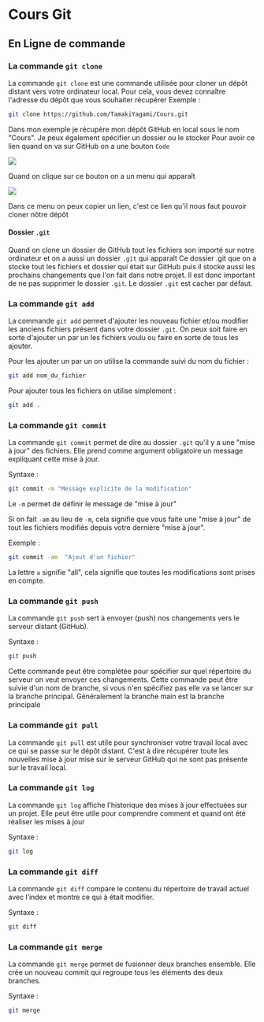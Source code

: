 # Cours Git

## En Ligne de commande 

### La commande `git clone`
La commande `git clone` est une commande utilisée pour cloner un dépôt distant vers votre ordinateur local. Pour cela, vous devez connaître l'adresse du dépôt que vous souhaiter récupérer 
Exemple :
```bash
git clone https://github.com/TamakiYagami/Cours.git
```
Dans mon exemple je récupère mon dépôt GitHub en local sous le nom "Cours". Je peux également spécifier un dossier ou le stocker 
Pour avoir ce lien quand on va sur GitHub on a une bouton `Code` 

<img src="https://cdn.discordapp.com/attachments/550289332812906504/1204421962294628402/image1.png?ex=65d4ac5c&is=65c2375c&hm=01928b2ac5831749a1670a34696ed87a696f152a04666ab6fdba40331c299b72&">

Quand on clique sur ce bouton on a un menu qui apparaît 

<img src="https://cdn.discordapp.com/attachments/550289332812906504/1204422535358324756/image2.png?ex=65d4ace5&is=65c237e5&hm=a69a36dcc832f3cb927d0678d6a496d358b3980fefcf4b2c92a7d4d8076ca627&">

Dans ce menu on peux copier un lien, c'est ce lien qu'il nous faut pouvoir cloner nôtre dépôt 

#### Dossier `.git` 
Quand on clone un dossier de GitHub tout les fichiers son importé sur notre ordinateur et on a aussi un dossier `.git` qui apparaît
Ce dossier .git que on a stocke tout les fichiers et dossier qui 
était sur GitHub puis il stocke aussi les prochains  changements que l'on fait dans notre projet.
Il est donc important de ne pas supprimer le dossier `.git`.
Le dossier `.git` est cacher par défaut.

### La commande `git add`
La commande `git add` permet d'ajouter les nouveau fichier et/ou modifier les anciens fichiers présent dans votre dossier `.git`.
On peux soit faire en sorte d'ajouter un par un les fichiers voulu ou faire en sorte de tous les ajouter.

Pour les ajouter un par un on utilise la commande suivi du nom du fichier :
```bash
git add nom_du_fichier
```

Pour ajouter tous les fichiers on utilise simplement :
```bash
git add .
```

###  La commande `git commit`
La commande `git commit` permet de dire au dossier `.git` qu'il y a une "mise à jour" des fichiers. 
Elle prend comme argument obligatoire un message expliquant cette mise à jour.

Syntaxe :
```bash
git commit -m "Message explicite de la modification"
```
Le `-m` permet de définir le message de "mise à jour" 

Si on fait `-am`  au lieu de `-m`, cela signifie que vous faite une "mise à jour" de tout les fichiers modifiés depuis votre dernière "mise à jour".

Exemple :
```bash
git commit -am  "Ajout d'un fichier"
```
La lettre `a` signifie "all", cela signifie que toutes les modifications sont prises en compte.

### La commande `git push`
La commande `git push` sert à envoyer (push) nos changements vers le serveur distant (GitHub).

Syntaxe :
```bash
git push
```
Cette commande peut être complétée pour spécifier sur quel répertoire du serveur on veut envoyer ces changements.
Cette commande peut être suivie d'un nom de branche, si vous n'en spécifiez pas elle va se lancer sur la branche principal.
Généralement la branche main est la branche principale

### La commande `git pull`
La commande `git pull` est utile pour synchroniser votre travail local avec ce qui se passe sur le dépôt distant. 
C'est à dire récupérer toute les nouvelles mise à jour mise sur le serveur GitHub qui ne sont pas présente sur le travail local.

### La commande `git log`
La commande `git log` affiche l'historique des mises à jour effectuées sur un projet. Elle peut être utile pour comprendre comment et quand ont été réaliser les mises à jour 

Syntaxe : 
```bash
git log
```

### La commande `git diff`
La commande `git diff` compare le contenu du répertoire de travail actuel avec l’index et montre ce qui à était modifier.

Syntaxe : 
```bash
git diff
```

### La commande `git merge`
La commande `git merge` permet de fusionner deux branches ensemble. Elle crée un nouveau commit qui regroupe tous les éléments des deux branches. 

Syntaxe : 
```bash
git merge
```
